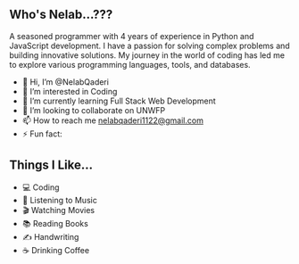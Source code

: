 ## Who's Nelab...???
A seasoned programmer with 4 years of experience in Python and JavaScript development. I have a passion for solving complex problems and building innovative solutions. My journey in the world of coding has led me to explore various programming languages, tools, and databases.

- 👋 Hi, I’m @NelabQaderi
- 👀 I’m interested in Coding
- 🌱 I’m currently learning Full Stack Web Development  
- 💞️ I’m looking to collaborate on UNWFP
- 📫 How to reach me nelabqaderi1122@gmail.com
- ⚡ Fun fact:

<!---
NelabQaderi/NelabQaderi is a ✨ special ✨ repository because its `README.md` (this file) appears on your GitHub profile.
You can click the Preview link to take a look at your changes.
--->

## Things I Like...

- 💻 Coding
- 🎵 Listening to Music
- 🎬 Watching Movies
- 📚 Reading Books
- ✍️ Handwriting
- ☕ Drinking Coffee
